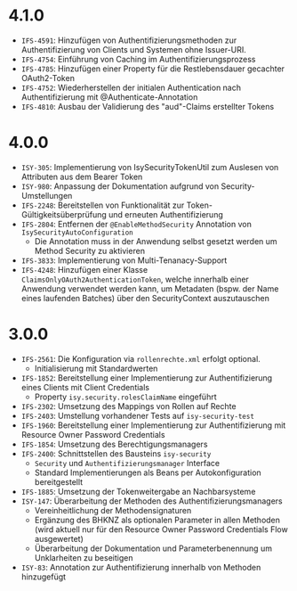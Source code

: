 # 4.1.0

- `IFS-4591`: Hinzufügen von Authentifizierungsmethoden zur Authentifizierung von Clients und Systemen ohne Issuer-URI.
- `IFS-4754`: Einführung von Caching im Authentifizierungsprozess
- `IFS-4785`: Hinzufügen einer Property für die Restlebensdauer gecachter OAuth2-Token
- `IFS-4752`: Wiederherstellen der initialen Authentication nach Authentifizierung mit @Authenticate-Annotation
- `IFS-4810`: Ausbau der Validierung des "aud"-Claims erstellter Tokens

# 4.0.0

- `ISY-305`: Implementierung von IsySecurityTokenUtil zum Auslesen von Attributen aus dem Bearer Token
- `ISY-980`: Anpassung der Dokumentation aufgrund von Security-Umstellungen
- `IFS-2248`: Bereitstellen von Funktionalität zur Token-Gültigkeitsüberprüfung und erneuten Authentifizierung
- `IFS-2804`: Entfernen der `@EnableMethodSecurity` Annotation von `IsySecurityAutoConfiguration`
    - Die Annotation muss in der Anwendung selbst gesetzt werden um Method Security zu aktivieren
- `IFS-3833`: Implementierung von Multi-Tenanacy-Support
- `IFS-4248`: Hinzufügen einer Klasse `ClaimsOnlyOAuth2AuthenticationToken`, welche innerhalb einer Anwendung verwendet werden kann, um Metadaten (bspw. der Name eines laufenden Batches) über den SecurityContext auszutauschen

# 3.0.0

- `IFS-2561`: Die Konfiguration via `rollenrechte.xml` erfolgt optional. 
    - Initialisierung mit Standardwerten
- `IFS-1852`: Bereitstellung einer Implementierung zur Authentifizierung eines Clients mit Client Credentials
    - Property `isy.security.rolesClaimName` eingeführt
- `IFS-2302`: Umsetzung des Mappings von Rollen auf Rechte
- `IFS-2403`: Umstellung vorhandener Tests auf `isy-security-test`
- `IFS-1960`: Bereitstellung einer Implementierung zur Authentifizierung mit Resource Owner Password Credentials
- `IFS-1854`: Umsetzung des Berechtigungsmanagers
- `IFS-2400`: Schnittstellen des Bausteins `isy-security`
    - `Security` und `Authentifizierungsmanager` Interface
    - Standard Implementierungen als Beans per Autokonfiguration bereitgestellt
- `IFS-1885`: Umsetzung der Tokenweitergabe an Nachbarsysteme
- `ISY-147`: Überarbeitung der Methoden des Authentifizierungsmanagers
    - Vereinheitlichung der Methodensignaturen
    - Ergänzung des BHKNZ als optionalen Parameter in allen Methoden (wird aktuell nur für den Resource Owner Password Credentials Flow ausgewertet)
    - Überarbeitung der Dokumentation und Parameterbenennung um Unklarheiten zu beseitigen
- `ISY-83`: Annotation zur Authentifizierung innerhalb von Methoden hinzugefügt
